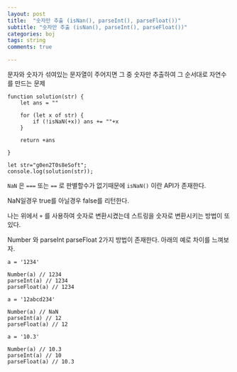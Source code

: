 ```yaml
---
layout: post
title:  "숫자만 추출 (isNan(), parseInt(), parseFloat())"
subtitle: "숫자만 추출 (isNan(), parseInt(), parseFloat())"
categories: boj
tags: string
comments: true

---
```


문자와 숫자가 섞여있는 문자열이 주어지면 그 중 숫자만 추출하여 그 순서대로 자연수를 만드는 문제

```
function solution(str) {
    let ans = ""

    for (let x of str) {
        if (!isNaN(+x)) ans += ""+x
    }

    return +ans
    
}

let str="g0en2T0s8eSoft";
console.log(solution(str));
```

`NaN` 은 `===` 또는 `==` 로 판별할수가 없기때문에 `isNaN()` 이란 API가 존재한다.

NaN일경우 true를 아닐경우 false를 리턴한다.

나는 위에서 `+` 를 사용하여 숫자로 변환시켰는데 스트링을 숫자로 변환시키는 방법이 또 있다.

Number 와 parseInt parseFloat 2가지 방법이 존재한다. 아래의 예로 차이를 느껴보자.

```
a = '1234'

Number(a) // 1234
parseInt(a) // 1234
parseFloat(a) // 1234

a = '12abcd234'

Number(a) // NaN
parseInt(a) // 12
parseFloat(a) // 12

a = '10.3'

Number(a) // 10.3
parseInt(a) // 10
parseFloat(a) // 10.3
```